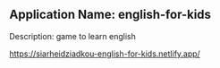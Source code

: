 ## Application Name: english-for-kids 
Description: game to learn english

https://siarheidziadkou-english-for-kids.netlify.app/
